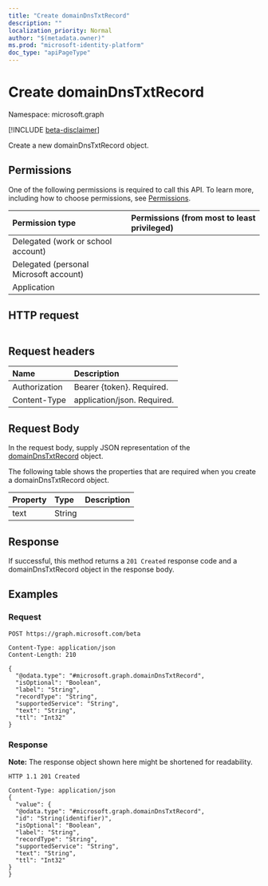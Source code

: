 ```yaml
---
title: "Create domainDnsTxtRecord"
description: ""
localization_priority: Normal
author: "$(metadata.owner)"
ms.prod: "microsoft-identity-platform"
doc_type: "apiPageType"
---
```


# Create domainDnsTxtRecord

Namespace: microsoft.graph

[!INCLUDE [beta-disclaimer](../../includes/beta-disclaimer.md)]

Create a new domainDnsTxtRecord object.

## Permissions

One of the following permissions is required to call this API. To learn more, including how to choose permissions, see [Permissions](/graph/permissions-reference).

| Permission type                        | Permissions (from most to least privileged) |
| :------------------------------------- | :------------------------------------------ |
| Delegated (work or school account)     |                                             |
| Delegated (personal Microsoft account) |                                             |
| Application                            |                                             |

## HTTP request

<!-- {
  "blockType": "ignored"
}
-->

```http

```

## Request headers

| Name          | Description                 |
| :------------ | :-------------------------- |
| Authorization | Bearer {token}. Required.   |
| Content-Type  | application/json. Required. |

## Request Body

In the request body, supply JSON representation of the [domainDnsTxtRecord](../resources/-domaindnstxtrecord.md) object.

<!-- Actions and Functions -->

<!-- CRUD Methods -->

The following table shows the properties that are required when you create a domainDnsTxtRecord object.

| Property | Type   | Description |
| :------- | :----- | :---------- |
| text     | String |             |

## Response

If successful, this method returns a `201 Created` response code and a domainDnsTxtRecord object in the response body.

## Examples

### Request

<!-- {
  "blockType": "request",
  "name": "create_domaindnstxtrecord"
}
-->

```http
POST https://graph.microsoft.com/beta

Content-Type: application/json
Content-Length: 210

{
  "@odata.type": "#microsoft.graph.domainDnsTxtRecord",
  "isOptional": "Boolean",
  "label": "String",
  "recordType": "String",
  "supportedService": "String",
  "text": "String",
  "ttl": "Int32"
}

```

### Response

**Note:** The response object shown here might be shortened for readability.

<!-- {
  "blockType": "response",
  "truncated": true,
  "@odata.type": "Microsoft.DirectoryServices.domainDnsTxtRecord"
}
-->

```http
HTTP 1.1 201 Created

Content-Type: application/json
{
  "value": {
  "@odata.type": "#microsoft.graph.domainDnsTxtRecord",
  "id": "String(identifier)",
  "isOptional": "Boolean",
  "label": "String",
  "recordType": "String",
  "supportedService": "String",
  "text": "String",
  "ttl": "Int32"
}
}

```
